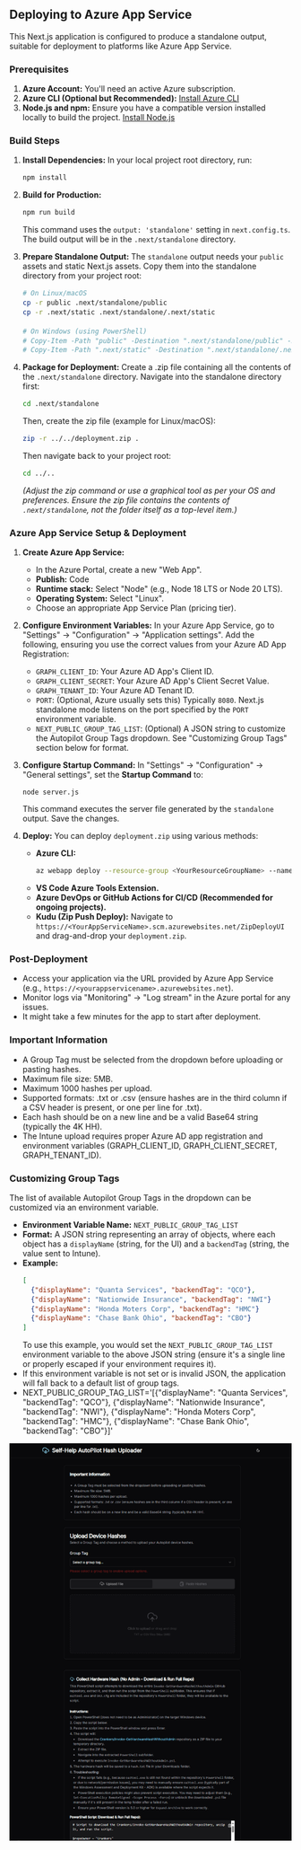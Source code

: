 ## Deploying to Azure App Service

This Next.js application is configured to produce a standalone output, suitable for deployment to platforms like Azure App Service.

### Prerequisites

1.  **Azure Account:** You'll need an active Azure subscription.
2.  **Azure CLI (Optional but Recommended):** [Install Azure CLI](https://docs.microsoft.com/en-us/cli/azure/install-azure-cli)
3.  **Node.js and npm:** Ensure you have a compatible version installed locally to build the project. [Install Node.js](https://nodejs.org/en)

### Build Steps

1.  **Install Dependencies:**
    In your local project root directory, run:
    ```bash
    npm install
    ```

2.  **Build for Production:**
    ```bash
    npm run build
    ```
    This command uses the `output: 'standalone'` setting in `next.config.ts`. The build output will be in the `.next/standalone` directory.

3.  **Prepare Standalone Output:**
    The `standalone` output needs your `public` assets and static Next.js assets. Copy them into the standalone directory from your project root:
    ```bash
    # On Linux/macOS
    cp -r public .next/standalone/public
    cp -r .next/static .next/standalone/.next/static

    # On Windows (using PowerShell)
    # Copy-Item -Path "public" -Destination ".next/standalone/public" -Recurse -Force
    # Copy-Item -Path ".next/static" -Destination ".next/standalone/.next/static" -Recurse -Force
    ```

4.  **Package for Deployment:**
    Create a .zip file containing all the contents of the `.next/standalone` directory.
    Navigate into the standalone directory first:
    ```bash
    cd .next/standalone
    ```
    Then, create the zip file (example for Linux/macOS):
    ```bash
    zip -r ../../deployment.zip .
    ```
    Then navigate back to your project root:
    ```bash
    cd ../..
    ```
    *(Adjust the zip command or use a graphical tool as per your OS and preferences. Ensure the zip file contains the contents of `.next/standalone`, not the folder itself as a top-level item.)*

### Azure App Service Setup & Deployment

1.  **Create Azure App Service:**
    *   In the Azure Portal, create a new "Web App".
    *   **Publish:** Code
    *   **Runtime stack:** Select "Node" (e.g., Node 18 LTS or Node 20 LTS).
    *   **Operating System:** Select "Linux".
    *   Choose an appropriate App Service Plan (pricing tier).

2.  **Configure Environment Variables:**
    In your Azure App Service, go to "Settings" -> "Configuration" -> "Application settings". Add the following, ensuring you use the correct values from your Azure AD App Registration:
    *   `GRAPH_CLIENT_ID`: Your Azure AD App's Client ID.
    *   `GRAPH_CLIENT_SECRET`: Your Azure AD App's Client Secret Value.
    *   `GRAPH_TENANT_ID`: Your Azure AD Tenant ID.
    *   `PORT`: (Optional, Azure usually sets this) Typically `8080`. Next.js standalone mode listens on the port specified by the `PORT` environment variable.
    *   `NEXT_PUBLIC_GROUP_TAG_LIST`: (Optional) A JSON string to customize the Autopilot Group Tags dropdown. See "Customizing Group Tags" section below for format.

3.  **Configure Startup Command:**
    In "Settings" -> "Configuration" -> "General settings", set the **Startup Command** to:
    ```
    node server.js
    ```
    This command executes the server file generated by the `standalone` output. Save the changes.

4.  **Deploy:**
    You can deploy `deployment.zip` using various methods:
    *   **Azure CLI:**
        ```bash
        az webapp deploy --resource-group <YourResourceGroupName> --name <YourAppServiceName> --src-path deployment.zip --type zip
        ```
    *   **VS Code Azure Tools Extension.**
    *   **Azure DevOps or GitHub Actions for CI/CD (Recommended for ongoing projects).**
    *   **Kudu (Zip Push Deploy):** Navigate to `https://<YourAppServiceName>.scm.azurewebsites.net/ZipDeployUI` and drag-and-drop your `deployment.zip`.

### Post-Deployment

*   Access your application via the URL provided by Azure App Service (e.g., `https://<yourappservicename>.azurewebsites.net`).
*   Monitor logs via "Monitoring" -> "Log stream" in the Azure portal for any issues.
*   It might take a few minutes for the app to start after deployment.


### Important Information
*   A Group Tag must be selected from the dropdown before uploading or pasting hashes.
*   Maximum file size: 5MB.
*   Maximum 1000 hashes per upload.
*   Supported formats: .txt or .csv (ensure hashes are in the third column if a CSV header is present, or one per line for .txt).
*   Each hash should be on a new line and be a valid Base64 string (typically the 4K HH).
*   The Intune upload requires proper Azure AD app registration and environment variables (GRAPH_CLIENT_ID, GRAPH_CLIENT_SECRET, GRAPH_TENANT_ID).

### Customizing Group Tags
The list of available Autopilot Group Tags in the dropdown can be customized via an environment variable.
*   **Environment Variable Name:** `NEXT_PUBLIC_GROUP_TAG_LIST`
*   **Format:** A JSON string representing an array of objects, where each object has a `displayName` (string, for the UI) and a `backendTag` (string, the value sent to Intune).
*   **Example:**
    ```json
    [
      {"displayName": "Quanta Services", "backendTag": "QCO"},
      {"displayName": "Nationwide Insurance", "backendTag": "NWI"}
      {"displayName": "Honda Moters Corp", "backendTag": "HMC"}
      {"displayName": "Chase Bank Ohio", "backendTag": "CBO"}
    ]
    ```
    To use this example, you would set the `NEXT_PUBLIC_GROUP_TAG_LIST` environment variable to the above JSON string (ensure it's a single line or properly escaped if your environment requires it).
*   If this environment variable is not set or is invalid JSON, the application will fall back to a default list of group tags.
*   NEXT_PUBLIC_GROUP_TAG_LIST='[{"displayName": "Quanta Services", "backendTag": "QCO"}, {"displayName": "Nationwide Insurance", "backendTag": "NWI"}, {"displayName": "Honda Moters Corp", "backendTag": "HMC"}, {"displayName": "Chase Bank Ohio", "backendTag": "CBO"}]'

![Example Image](https://raw.githubusercontent.com/Crankers/AutoPilot-Hash-Upload/refs/heads/master/Example.png)

